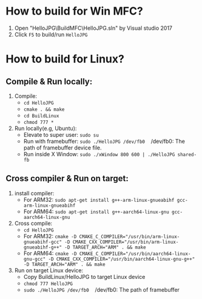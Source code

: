 # How to build for Win MFC?
1. Open "HelloJPG\BuildMFC\HelloJPG.sln" by Visual studio 2017
2. Click `F5` to build/run `HelloJPG`

# How to build for Linux?
## Compile & Run locally:
1. Compile:
    - `cd HelloJPG`
    - `cmake . && make`
    - `cd BuildLinux`
    - `chmod 777 *`
2. Run locally(e.g, Ubuntu):
    - Elevate to super user: `sudo su`
    - Run with framebuffer: `sudo ./HelloJPG /dev/fb0`&nbsp;&nbsp;&nbsp;&nbsp;/dev/fb0: The path of framebuffer device file.
    - Run inside X Window: `sudo ./xWindow 800 600 | ./HelloJPG shared-fb`

## Cross compiler & Run on target:
1. install compiler:
    - For ARM32: `sudo apt-get install g++-arm-linux-gnueabihf gcc-arm-linux-gnueabihf`
    - For ARM64: `sudo apt-get install g++-aarch64-linux-gnu gcc-aarch64-linux-gnu`
2. Cross compile:
    - `cd HelloJPG`
    - For ARM32: `cmake -D CMAKE_C_COMPILER="/usr/bin/arm-linux-gnueabihf-gcc" -D CMAKE_CXX_COMPILER="/usr/bin/arm-linux-gnueabihf-g++" -D TARGET_ARCH="ARM" . && make`
    - For ARM64: `cmake -D CMAKE_C_COMPILER="/usr/bin/aarch64-linux-gnu-gcc" -D CMAKE_CXX_COMPILER="/usr/bin/aarch64-linux-gnu-g++" -D TARGET_ARCH="ARM" . && make`
3. Run on target Linux device:
    - Copy BuildLinux/HelloJPG to target Linux device
    - `chmod 777 HelloJPG`
    - `sudo ./HelloJPG /dev/fb0`&nbsp;&nbsp;&nbsp;&nbsp;/dev/fb0: The path of framebuffer
